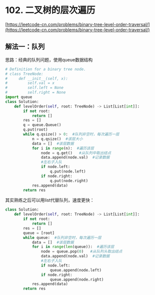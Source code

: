 # 102. 二叉树的层次遍历

[https://leetcode-cn.com/problems/binary-tree-level-order-traversal/](https://leetcode-cn.com/problems/binary-tree-level-order-traversal/)

## 解法一：队列

思路：经典的队列问题，使用queue数据结构

```python
# Definition for a binary tree node.
# class TreeNode:
#     def __init__(self, x):
#         self.val = x
#         self.left = None
#         self.right = None
import queue
class Solution:
    def levelOrder(self, root: TreeNode) -> List[List[int]]:
        if not root:
            return []
        res = []
        q = queue.Queue()
        q.put(root)
        while q.qsize() > 0:  #队列非空时，每次遍历一层
            n = q.qsize()  #该层大小
            data = []  #该层数据
            for i in range(n):  #遍历该层
                node = q.get()   #从队列中取出结点
                data.append(node.val)  #记录数据
                #左右子入队
                if node.left:
                    q.put(node.left)
                if node.right:
                    q.put(node.right)
            res.append(data)
        return res
```

其实熟练之后可以用list代替队列，速度更快：

```python
class Solution:
    def levelOrder(self, root: TreeNode) -> List[List[int]]:
        if not root:
            return []
        res = []
        queue = [root]
        while queue:  #队列非空时，每次遍历一层
            data = []  #该层数据
            for i in range(len(queue)):  #遍历该层
                node = queue.pop(0)   #从队列头取出结点
                data.append(node.val)  #记录数据
                #左右子入队
                if node.left:
                    queue.append(node.left)
                if node.right:
                    queue.append(node.right)
            res.append(data)
        return res
```

